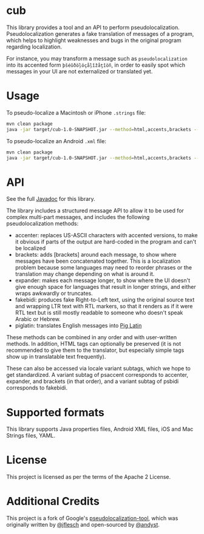 cub
===

This library provides a tool and an API to perform pseudolocalization.
Pseudolocalization generates a fake translation of messages of a program,
which helps to highlight weaknesses and bugs in the original program regarding
localization.

For instance, you may transform a message such as `pseudolocalization` into its accented form `þšéûðöļöçåļîžåţîöñ`, in order to easily spot which messages in your UI are not externalized or translated yet.

Usage
=====

To pseudo-localize a Macintosh or iPhone `.strings` file:

```sh
mvn clean package
java -jar target/cub-1.0-SNAPSHOT.jar --method=html,accents,brackets --type=strings <path to Localizable.string>
```

To pseudo-localize an Android `.xml` file:

```sh
mvn clean package
java -jar target/cub-1.0-SNAPSHOT.jar --method=html,accents,brackets --type=xml <path to strings.xml>
```

API
===

See the full [Javadoc](http://soliton.io/cub/docs/) for this library.

The library includes a structured message API to allow it to be used for
complex multi-part messages, and includes the following pseudolocalization
methods:

  - accenter: replaces US-ASCII characters with accented versions, to make
    it obvious if parts of the output are hard-coded in the program and can't
    be localized
  - brackets: adds [brackets] around each message, to show where messages
    have been concatenated together. This is a localization problem because
    some languages may need to reorder phrases or the translation may change
    depending on what is around it.
  - expander: makes each message longer, to show where the UI doesn't give
    enough space for languages that result in longer strings, and either
    wraps awkwardly or truncates.
  - fakebidi: produces fake Right-to-Left text, using the original source
    text and wrapping LTR text with RTL markers, so that it renders as if it
    were RTL text but is still mostly readable to someone who doesn't speak
    Arabic or Hebrew.
  - piglatin: translates English messages into [Pig Latin](http://en.wikipedia.org/wiki/Pig_Latin)

These methods can be combined in any order and with user-written methods. In
addition, HTML tags can optionally be preserved (it is not recommended to give
them to the translator, but especially simple tags show up in translatable
text frequently).

These can also be accessed via locale variant subtags, which we hope to get
standardized. A variant subtag of psaccent corresponds to accenter, expander,
and brackets (in that order), and a variant subtag of psbidi corresponds to
fakebidi.

Supported formats
=================

This library supports Java properties files, Android XML files, iOS and Mac Strings files, YAML.

License
=======

This project is licensed as per the terms of the Apache 2 License.

Additional Credits
==================

This project is a fork of Google's [pseudolocalization-tool](https://code.google.com/p/pseudolocalization-tool), which was originally written by [@jflesch](https://github.com/jflesch) and open-sourced by [@andyst](https://github.com/andyst).
